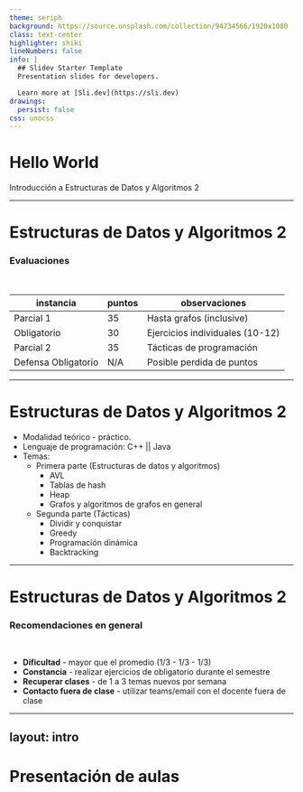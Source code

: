 ```yaml
---
theme: seriph
background: https://source.unsplash.com/collection/94734566/1920x1080
class: text-center
highlighter: shiki
lineNumbers: false
info: |
  ## Slidev Starter Template
  Presentation slides for developers.

  Learn more at [Sli.dev](https://sli.dev)
drawings:
  persist: false
css: unocss
---
```


# Hello World
Introducción a Estructuras de Datos y Algoritmos 2


---

# Estructuras de Datos y Algoritmos 2

### Evaluaciones
<br>

|  **instancia**   |  **puntos** | **observaciones** |
| --- | --- | --- |
| Parcial 1 | 35 | Hasta grafos (inclusive) |
| Obligatorio | 30 | Ejercicios individuales (10-12) |
| Parcial 2 | 35 | Tácticas de programación |
| Defensa Obligatorio | N/A | Posible perdida de puntos |


---

# Estructuras de Datos y Algoritmos 2

- Modalidad teórico - práctico.
- Lenguaje de programación: C++ || Java
- Temas:
  - Primera parte (Estructuras de datos y algoritmos)
    - AVL
    - Tablas de hash
    - Heap
    - Grafos y algoritmos de grafos en general
  - Segunda parte (Tácticas)
    - Dividir y conquistar
    - Greedy
    - Programación dinámica
    - Backtracking


---

# Estructuras de Datos y Algoritmos 2

### Recomendaciones en general
<br>

- **Dificultad** - mayor que el promedio (1/3 - 1/3 - 1/3)
- **Constancia** - realizar ejercicios de obligatorio durante el semestre
- **Recuperar clases** - de 1 a 3 temas nuevos por semana
- **Contacto fuera de clase** - utilizar teams/email con el docente fuera de clase


---
layout: intro
---

# Presentación de aulas
